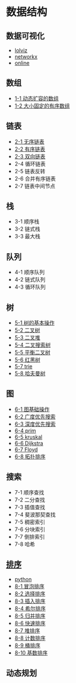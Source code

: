 # 数据结构

## 数据可视化

- [lolviz](https://github.com/parrt/lolviz)
- [networkx](https://www.osgeo.cn/networkx/tutorial.html)
- [online](http://www.pythontutor.com/)

## 数组

- [1-1 动态扩容的数组](1.1_dynamicArray.py)
- [1-2 大小固定的有序数组](1.2_orderArray.py)

## 链表

- [2-1 无序链表](2.1_unOrderList.py)
- [2-2 有序链表](2.2_orderList.py)
- [2-3 双向链表](2.3_biList.py)
- 2-4 循环链表
- 2-5 链表反转
- 2-6 合并有序链表
- 2-7 链表中间节点

## 栈

- 3-1 顺序栈
- 3-2 链式栈
- 3-3 最大栈

## 队列

- 4-1 顺序队列
- 4-2 链式队列
- 4-3 循环队列

## 树

- [5-1 树的基本操作](utils.py)
- [5-2 二叉树](5.2_binaryTree.py)
- [5-3 二叉堆](5.3_binaryHeap.py)
- [5-4 二叉搜索树](5.4_binarySearchTree.py)
- [5-5 平衡二叉树](5.5_avlTree.py)
- [5-6 红黑树](5.6_rbTree.py)
- [5-7 trie](5.7_trie.py)
- [5-8 哈夫曼树](5.8_huffmanTree.py)

## 图

- [6-1 图基础操作](6.1_networkx.py)
- [6-2 广度优先搜索](6.2_bfs.py)
- [6-3 深度优先搜索](6.3_dfs.py)
- [6-4 prim](6.4_prim.py)
- [6-5 kruskal](6.5_kruskal.py)
- [6-6 Dijkstra](6.6_dijkstra.py)
- [6-7 Floyd](6.7_floyd.py)
- [6-8 拓扑排序](6.8_topologic.py)

## 搜索

- 7-1 顺序查找
- 7-2 二分查找
- 7-3 插值查找
- 7-4 斐波那契查找
- 7-5 稠密索引
- 7-6 分块索引
- 7-7 倒排索引
- 7-8 哈希

## [排序](https://blog.csdn.net/weixin_41190227/article/details/86600821)

- [python](8_sort.py)
- [8-1 冒泡排序](./sort/8.1_bubble.md)
- [8-2 选择排序](./sort/8.2_select.md)
- [8-3 插入排序](./sort/8.3_inset.md)
- [8-4 希尔排序](./sort/8.4_shell.md)
- [8-5 归并排序](./sort/8.5_merge.md)
- [8-6 快速排序](./sort/8.6_quick.md)
- [8-7 堆排序](./sort/8.7_heap.md)
- [8-8 计数排序](./sort/8.8_count.md)
- [8-9 桶排序](./sort/8.9_bucket.md)
- [8-10 基数排序](./sort/8.10_radix.md)

## 动态规划